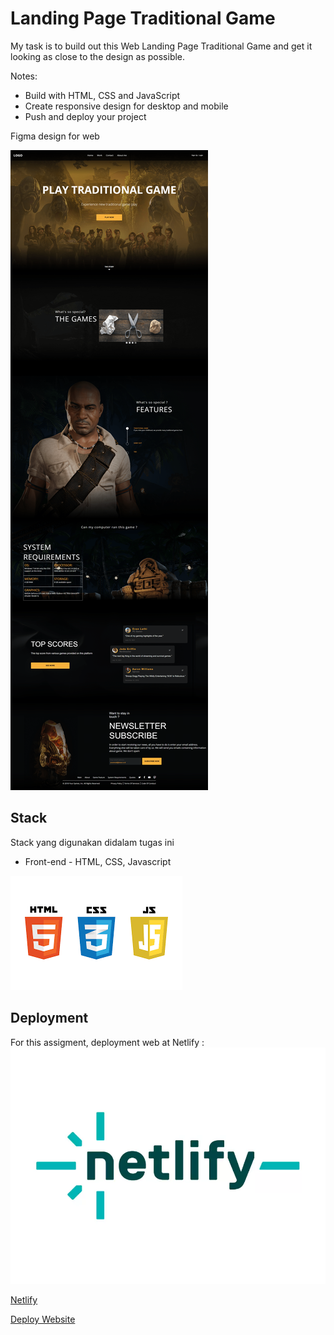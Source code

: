 
# Landing Page Traditional Game

My task is to build out this Web Landing Page Traditional Game and get it looking as close to the design as possible.

Notes:

- Build with HTML, CSS and JavaScript
- Create responsive design for desktop and mobile
- Push and deploy your project

Figma design for web

![Figma Design](./figmadesign.png)

## Stack

Stack yang digunakan didalam tugas ini

* Front-end - HTML, CSS, Javascript

![HTML CSS JAVASSCRIPT](./htmlcssjs.png)

## Deployment

For this assigment, deployment web at Netlify :
![Netlify Logo](./netlifylogo.webp)

[Netlify](@https://app.netlify.com/)

[Deploy Website](https://assignment1-landing-page.netlify.app/)